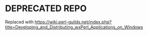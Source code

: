 # DEPRECATED REPO

Replaced with https://wiki.perl-guilds.net/index.php?title=Developing_and_Distributing_wxPerl_Applications_on_Windows
